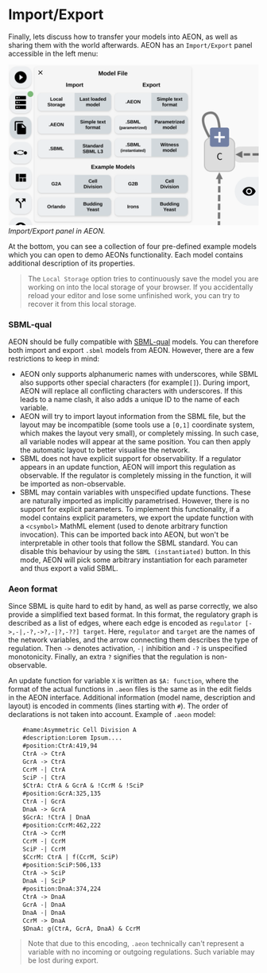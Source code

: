 # Import/Export

Finally, lets discuss how to transfer your models into AEON, as well as sharing them with the world afterwards. AEON has an `Import/Export` panel accessible in the left menu:

![Import/Export panel](../assets/import_export.png)
*Import/Export panel in AEON.*

At the bottom, you can see a collection of four pre-defined example models which you can open to demo AEONs functionality. Each model contains additional description of its properties.

> The `Local Storage` option tries to continuously save the model you are working on into the local storage of your browser. If you accidentally reload your editor and lose some unfinished work, you can try to recover it from this local storage.

### SBML-qual

AEON should be fully compatible with [SBML-qual](http://sbml.org/Documents/Specifications/SBML_Level_3/Packages/Qualitative_Models_%28qual%29) models. You can therefore both import and export `.sbml` models from AEON. However, there are a few restrictions to keep in mind:

 - AEON only supports alphanumeric names with underscores, while SBML also supports other special characters (for example`[]`). During import, AEON will replace all conflicting characters with underscores. If this leads to a name clash, it also adds a unique ID to the name of each variable. 
 - AEON will try to import layout information from the SBML file, but the layout may be incompatible (some tools use a `[0,1]` coordinate system, which makes the layout very small), or completely missing. In such case, all variable nodes will appear at the same position. You can then apply the automatic layout to better visualise the network.
 - SBML does not have explicit support for observability. If a regulator appears in an update function, AEON will import this regulation as observable. If the regulator is completely missing in the function, it will be imported as non-observable.
 - SBML may contain variables with unspecified update functions. These are naturally imported as implicitly parametrised. However, there is no support for explicit parameters. To implement this functionality, if a model contains explicit parameters, we export the update function with a `<csymbol>` MathML element (used to denote arbitrary function invocation). This can be imported back into AEON, but won't be interpretable in other tools that follow the SBML standard. You can disable this behaviour by using the `SBML (instantiated)` button. In this mode, AEON will pick some arbitrary instantiation for each parameter and thus export a valid SBML.

### Aeon format

Since SBML is quite hard to edit by hand, as well as parse correctly, we also provide a simplified text based format. In this format, the regulatory graph is described as a list of edges, where each edge is encoded as `regulator [->,-|,-?,->?,-|?,-??] target`. Here, `regulator` and `target` are the names of the network variables, and the arrow connecting them describes the type of regulation. Then `->` denotes activation, `-|` inhibition and `-?` is unspecified monotonicity. Finally, an extra `?` signifies that the regulation is non-observable.

An update function for variable `X` is written as `$A: function`, where the format of the actual  functions in `.aeon` files is the same as in the edit fields in the AEON interface. Additional information (model name, description and layout) is encoded in comments (lines starting with `#`). The order of declarations is not taken into account. Example of `.aeon` model:

```
    #name:Asymmetric Cell Division A
    #description:Lorem Ipsum....
    #position:CtrA:419,94
    CtrA -> CtrA
    GcrA -> CtrA
    CcrM -| CtrA
    SciP -| CtrA
    $CtrA: CtrA & GcrA & !CcrM & !SciP
    #position:GcrA:325,135
    CtrA -| GcrA
    DnaA -> GcrA
    $GcrA: !CtrA | DnaA
    #position:CcrM:462,222
    CtrA -> CcrM
    CcrM -| CcrM
    SciP -| CcrM
    $CcrM: CtrA | f(CcrM, SciP)
    #position:SciP:506,133
    CtrA -> SciP
    DnaA -| SciP
    #position:DnaA:374,224
    CtrA -> DnaA
    GcrA -| DnaA
    DnaA -| DnaA
    CcrM -> DnaA
    $DnaA: g(CtrA, GcrA, DnaA) & CcrM
```

> Note that due to this encoding, `.aeon` technically can't represent a variable with no incoming or outgoing regulations. Such variable may be lost during export.
